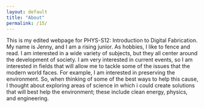 ```yaml
---
layout: default
title: "About"
permalink: /15/
---
```


This is my edited webpage for PHYS-S12: Introduction to Digital Fabrication. My name is Jenny, and I am a rising junior. As hobbies, I like to fence and read. I am interested in a wide variety of subjects, but they all center around the development of society. I am very interested in current events, so I am interested in fields that will allow me to tackle some of the issues that the modern world faces. For example, I am interested in preserving the environment. So, when thinking of some of the best ways to help this cause, I thought about exploring areas of science in which i could create solutions that will best help the environment; these include clean energy, physics, and engineering.
 
